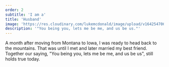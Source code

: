 ```yaml
---
order: 2
subtitle: 'I am a'
title: 'Husband'
image: 'https://res.cloudinary.com/lukemcdonald/image/upload/v1642547067/lukemcdonald-com/luke-heather_o9zmlf.jpg'
description: '"You being you, lets me be me, and us be us."'
---
```


A month after moving from Montana to Iowa, I was ready to head back to the mountains. That was until I met and later married my best friend. Together our saying, "You being you, lets me be me, and us be us", still holds true today.
